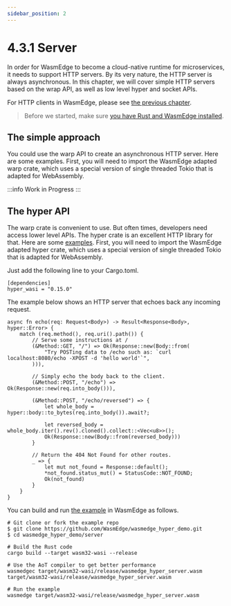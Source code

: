 ```yaml
---
sidebar_position: 2
---
```


# 4.3.1 Server

In order for WasmEdge to become a cloud-native runtime for microservices, it needs to support HTTP servers. By its very nature, the HTTP server is always asynchronous. In this chapter, we will cover simple HTTP servers based on the wrap API, as well as low level hyper and socket APIs.

For HTTP clients in WasmEdge, please see [the previous chapter](client).

> Before we started, make sure [you have Rust and WasmEdge installed](../../rust/setup).


## The simple approach

You could use the warp API to create an asynchronous HTTP server. Here are some examples. First, you will need to import the WasmEdge adapted warp crate, which uses a special version of single threaded Tokio that is adapted for WebAssembly.

:::info
Work in Progress
:::


## The hyper API

The warp crate is convenient to use. But often times, developers need access lower level APIs. The hyper crate is an excellent HTTP library for that. Here are some [examples](https://github.com/WasmEdge/wasmedge_hyper_demo/tree/main/server). First, you will need to import the WasmEdge adapted hyper crate, which uses a special version of single threaded Tokio that is adapted for WebAssembly.

Just add the following line to your Cargo.toml.
```
[dependencies]
hyper_wasi = "0.15.0"
```

The example below shows an HTTP server that echoes back any incoming request.

```
async fn echo(req: Request<Body>) -> Result<Response<Body>, hyper::Error> {
    match (req.method(), req.uri().path()) {
        // Serve some instructions at /
        (&Method::GET, "/") => Ok(Response::new(Body::from(
            "Try POSTing data to /echo such as: `curl localhost:8080/echo -XPOST -d 'hello world'`",
        ))),

        // Simply echo the body back to the client.
        (&Method::POST, "/echo") => Ok(Response::new(req.into_body())),

        (&Method::POST, "/echo/reversed") => {
            let whole_body = hyper::body::to_bytes(req.into_body()).await?;

            let reversed_body = whole_body.iter().rev().cloned().collect::<Vec<u8>>();
            Ok(Response::new(Body::from(reversed_body)))
        }

        // Return the 404 Not Found for other routes.
        _ => {
            let mut not_found = Response::default();
            *not_found.status_mut() = StatusCode::NOT_FOUND;
            Ok(not_found)
        }
    }
}
```

You can build and run [the example](https://github.com/WasmEdge/wasmedge_hyper_demo/blob/main/server/) in WasmEdge as follows.

```
# Git clone or fork the example repo
$ git clone https://github.com/WasmEdge/wasmedge_hyper_demo.git
$ cd wasmedge_hyper_demo/server

# Build the Rust code
cargo build --target wasm32-wasi --release

# Use the AoT compiler to get better performance
wasmedgec target/wasm32-wasi/release/wasmedge_hyper_server.wasm target/wasm32-wasi/release/wasmedge_hyper_server.wasm

# Run the example
wasmedge target/wasm32-wasi/release/wasmedge_hyper_server.wasm
```






